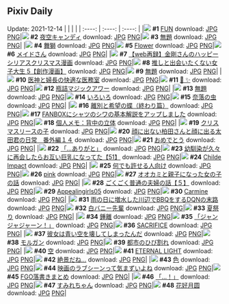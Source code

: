 ## Pixiv Daily
Update: 2021-12-14
|      |      |      |
| :----: | :----: | :----: |
|![](https://pixiv.microyu.workers.dev/c/240x480/img-master/img/2021/12/12/00/00/04/94717539_p0_master1200.jpg) **#1** [FUN](https://www.pixiv.net/artworks/94717539) download: [JPG](https://pixiv.microyu.workers.dev/img-original/img/2021/12/12/00/00/04/94717539_p0.jpg) [PNG](https://pixiv.microyu.workers.dev/img-original/img/2021/12/12/00/00/04/94717539_p0.png)|![](https://pixiv.microyu.workers.dev/c/240x480/img-master/img/2021/12/12/20/30/00/94737094_p0_master1200.jpg) **#2** [夜空キャンディ](https://www.pixiv.net/artworks/94737094) download: [JPG](https://pixiv.microyu.workers.dev/img-original/img/2021/12/12/20/30/00/94737094_p0.jpg) [PNG](https://pixiv.microyu.workers.dev/img-original/img/2021/12/12/20/30/00/94737094_p0.png)|![](https://pixiv.microyu.workers.dev/c/240x480/img-master/img/2021/12/13/08/09/20/94749352_p0_master1200.jpg) **#3** [無題](https://www.pixiv.net/artworks/94749352) download: [JPG](https://pixiv.microyu.workers.dev/img-original/img/2021/12/13/08/09/20/94749352_p0.jpg) [PNG](https://pixiv.microyu.workers.dev/img-original/img/2021/12/13/08/09/20/94749352_p0.png)|
|![](https://pixiv.microyu.workers.dev/c/240x480/img-master/img/2021/12/13/06/03/20/94748376_p0_master1200.jpg) **#4** [舞獅](https://www.pixiv.net/artworks/94748376) download: [JPG](https://pixiv.microyu.workers.dev/img-original/img/2021/12/13/06/03/20/94748376_p0.jpg) [PNG](https://pixiv.microyu.workers.dev/img-original/img/2021/12/13/06/03/20/94748376_p0.png)|![](https://pixiv.microyu.workers.dev/c/240x480/img-master/img/2021/12/12/19/35/13/94719612_p0_master1200.jpg) **#5** [Flower](https://www.pixiv.net/artworks/94719612) download: [JPG](https://pixiv.microyu.workers.dev/img-original/img/2021/12/12/19/35/13/94719612_p0.jpg) [PNG](https://pixiv.microyu.workers.dev/img-original/img/2021/12/12/19/35/13/94719612_p0.png)|![](https://pixiv.microyu.workers.dev/c/240x480/img-master/img/2021/12/13/00/07/28/94743787_p0_master1200.jpg) **#6** [メイドさん](https://www.pixiv.net/artworks/94743787) download: [JPG](https://pixiv.microyu.workers.dev/img-original/img/2021/12/13/00/07/28/94743787_p0.jpg) [PNG](https://pixiv.microyu.workers.dev/img-original/img/2021/12/13/00/07/28/94743787_p0.png)|
|![](https://pixiv.microyu.workers.dev/c/240x480/img-master/img/2021/12/12/01/49/53/94720316_p0_master1200.jpg) **#7** [【web再録】金剛さんのハッピーシリアスクリスマス漫画](https://www.pixiv.net/artworks/94720316) download: [JPG](https://pixiv.microyu.workers.dev/img-original/img/2021/12/12/01/49/53/94720316_p0.jpg) [PNG](https://pixiv.microyu.workers.dev/img-original/img/2021/12/12/01/49/53/94720316_p0.png)|![](https://pixiv.microyu.workers.dev/c/240x480/img-master/img/2021/12/12/00/04/15/94717847_p0_master1200.jpg) **#8** [推しと出会いたくない女子大生 5【創作漫画】](https://www.pixiv.net/artworks/94717847) download: [JPG](https://pixiv.microyu.workers.dev/img-original/img/2021/12/12/00/04/15/94717847_p0.jpg) [PNG](https://pixiv.microyu.workers.dev/img-original/img/2021/12/12/00/04/15/94717847_p0.png)|![](https://pixiv.microyu.workers.dev/c/240x480/img-master/img/2021/12/12/00/35/24/94718803_p0_master1200.jpg) **#9** [無題](https://www.pixiv.net/artworks/94718803) download: [JPG](https://pixiv.microyu.workers.dev/img-original/img/2021/12/12/00/35/24/94718803_p0.jpg) [PNG](https://pixiv.microyu.workers.dev/img-original/img/2021/12/12/00/35/24/94718803_p0.png)|
|![](https://pixiv.microyu.workers.dev/c/240x480/img-master/img/2021/12/12/15/41/25/94730443_p0_master1200.jpg) **#10** [医神と婦長の快適な医務室](https://www.pixiv.net/artworks/94730443) download: [JPG](https://pixiv.microyu.workers.dev/img-original/img/2021/12/12/15/41/25/94730443_p0.jpg) [PNG](https://pixiv.microyu.workers.dev/img-original/img/2021/12/12/15/41/25/94730443_p0.png)|![](https://pixiv.microyu.workers.dev/c/240x480/img-master/img/2021/12/12/00/05/06/94717884_p0_master1200.jpg) **#11** [🍷 ✨](https://www.pixiv.net/artworks/94717884) download: [JPG](https://pixiv.microyu.workers.dev/img-original/img/2021/12/12/00/05/06/94717884_p0.jpg) [PNG](https://pixiv.microyu.workers.dev/img-original/img/2021/12/12/00/05/06/94717884_p0.png)|![](https://pixiv.microyu.workers.dev/c/240x480/img-master/img/2021/12/13/20/30/00/94758289_p0_master1200.jpg) **#12** [瓶詰マジックアワー](https://www.pixiv.net/artworks/94758289) download: [JPG](https://pixiv.microyu.workers.dev/img-original/img/2021/12/13/20/30/00/94758289_p0.jpg) [PNG](https://pixiv.microyu.workers.dev/img-original/img/2021/12/13/20/30/00/94758289_p0.png)|
|![](https://pixiv.microyu.workers.dev/c/240x480/img-master/img/2021/12/12/00/00/03/94717527_p0_master1200.jpg) **#13** [無題](https://www.pixiv.net/artworks/94717527) download: [JPG](https://pixiv.microyu.workers.dev/img-original/img/2021/12/12/00/00/03/94717527_p0.jpg) [PNG](https://pixiv.microyu.workers.dev/img-original/img/2021/12/12/00/00/03/94717527_p0.png)|![](https://pixiv.microyu.workers.dev/c/240x480/img-master/img/2021/12/13/09/20/03/94749861_p0_master1200.jpg) **#14** [いろいろ](https://www.pixiv.net/artworks/94749861) download: [JPG](https://pixiv.microyu.workers.dev/img-original/img/2021/12/13/09/20/03/94749861_p0.jpg) [PNG](https://pixiv.microyu.workers.dev/img-original/img/2021/12/13/09/20/03/94749861_p0.png)|![](https://pixiv.microyu.workers.dev/c/240x480/img-master/img/2021/12/13/08/21/24/94749435_p0_master1200.jpg) **#15** [奈落の虫](https://www.pixiv.net/artworks/94749435) download: [JPG](https://pixiv.microyu.workers.dev/img-original/img/2021/12/13/08/21/24/94749435_p0.jpg) [PNG](https://pixiv.microyu.workers.dev/img-original/img/2021/12/13/08/21/24/94749435_p0.png)|
|![](https://pixiv.microyu.workers.dev/c/240x480/img-master/img/2021/12/12/23/57/33/94743252_p0_master1200.jpg) **#16** [離別と希望の蝶（終わり篇）](https://www.pixiv.net/artworks/94743252) download: [JPG](https://pixiv.microyu.workers.dev/img-original/img/2021/12/12/23/57/33/94743252_p0.jpg) [PNG](https://pixiv.microyu.workers.dev/img-original/img/2021/12/12/23/57/33/94743252_p0.png)|![](https://pixiv.microyu.workers.dev/c/240x480/img-master/img/2021/12/12/22/15/35/94740233_p0_master1200.jpg) **#17** [FANBOXにシャツのシワの基本解説をアップしました](https://www.pixiv.net/artworks/94740233) download: [JPG](https://pixiv.microyu.workers.dev/img-original/img/2021/12/12/22/15/35/94740233_p0.jpg) [PNG](https://pixiv.microyu.workers.dev/img-original/img/2021/12/12/22/15/35/94740233_p0.png)|![](https://pixiv.microyu.workers.dev/c/240x480/img-master/img/2021/12/13/09/00/01/94749720_p0_master1200.jpg) **#18** [個人メモ：背中の立体](https://www.pixiv.net/artworks/94749720) download: [JPG](https://pixiv.microyu.workers.dev/img-original/img/2021/12/13/09/00/01/94749720_p0.jpg) [PNG](https://pixiv.microyu.workers.dev/img-original/img/2021/12/13/09/00/01/94749720_p0.png)|
|![](https://pixiv.microyu.workers.dev/c/240x480/img-master/img/2021/12/13/07/30/00/94749013_p0_master1200.jpg) **#19** [クリスマスリースの子](https://www.pixiv.net/artworks/94749013) download: [JPG](https://pixiv.microyu.workers.dev/img-original/img/2021/12/13/07/30/00/94749013_p0.jpg) [PNG](https://pixiv.microyu.workers.dev/img-original/img/2021/12/13/07/30/00/94749013_p0.png)|![](https://pixiv.microyu.workers.dev/c/240x480/img-master/img/2021/12/12/18/04/47/94733511_p0_master1200.jpg) **#20** [顔に出ない柏田さんと顔に出る太田君の日常　番外編１４](https://www.pixiv.net/artworks/94733511) download: [JPG](https://pixiv.microyu.workers.dev/img-original/img/2021/12/12/18/04/47/94733511_p0.jpg) [PNG](https://pixiv.microyu.workers.dev/img-original/img/2021/12/12/18/04/47/94733511_p0.png)|![](https://pixiv.microyu.workers.dev/c/240x480/img-master/img/2021/12/13/00/00/05/94743375_p0_master1200.jpg) **#21** [おめでとう](https://www.pixiv.net/artworks/94743375) download: [JPG](https://pixiv.microyu.workers.dev/img-original/img/2021/12/13/00/00/05/94743375_p0.jpg) [PNG](https://pixiv.microyu.workers.dev/img-original/img/2021/12/13/00/00/05/94743375_p0.png)|
|![](https://pixiv.microyu.workers.dev/c/240x480/img-master/img/2021/12/12/18/39/39/94733402_p0_master1200.jpg) **#22** [「…ありがと」](https://www.pixiv.net/artworks/94733402) download: [JPG](https://pixiv.microyu.workers.dev/img-original/img/2021/12/12/18/39/39/94733402_p0.jpg) [PNG](https://pixiv.microyu.workers.dev/img-original/img/2021/12/12/18/39/39/94733402_p0.png)|![](https://pixiv.microyu.workers.dev/c/240x480/img-master/img/2021/12/12/00/00/28/94717671_p0_master1200.jpg) **#23** [幼馴染が久々に再会したらお互い巨乳になってた【51】](https://www.pixiv.net/artworks/94717671) download: [JPG](https://pixiv.microyu.workers.dev/img-original/img/2021/12/12/00/00/28/94717671_p0.jpg) [PNG](https://pixiv.microyu.workers.dev/img-original/img/2021/12/12/00/00/28/94717671_p0.png)|![](https://pixiv.microyu.workers.dev/c/240x480/img-master/img/2021/12/12/16/58/38/94731973_p0_master1200.jpg) **#24** [Childe Impact](https://www.pixiv.net/artworks/94731973) download: [JPG](https://pixiv.microyu.workers.dev/img-original/img/2021/12/12/16/58/38/94731973_p0.jpg) [PNG](https://pixiv.microyu.workers.dev/img-original/img/2021/12/12/16/58/38/94731973_p0.png)|
|![](https://pixiv.microyu.workers.dev/c/240x480/img-master/img/2021/12/13/15/58/48/94754047_p0_master1200.jpg) **#25** [何でも許せる人向け](https://www.pixiv.net/artworks/94754047) download: [JPG](https://pixiv.microyu.workers.dev/img-original/img/2021/12/13/15/58/48/94754047_p0.jpg) [PNG](https://pixiv.microyu.workers.dev/img-original/img/2021/12/13/15/58/48/94754047_p0.png)|![](https://pixiv.microyu.workers.dev/c/240x480/img-master/img/2021/12/12/03/06/38/94721463_p0_master1200.jpg) **#26** [pink](https://www.pixiv.net/artworks/94721463) download: [JPG](https://pixiv.microyu.workers.dev/img-original/img/2021/12/12/03/06/38/94721463_p0.jpg) [PNG](https://pixiv.microyu.workers.dev/img-original/img/2021/12/12/03/06/38/94721463_p0.png)|![](https://pixiv.microyu.workers.dev/c/240x480/img-master/img/2021/12/12/12/18/08/94727103_p0_master1200.jpg) **#27** [オオカミと親子になった女の子の話](https://www.pixiv.net/artworks/94727103) download: [JPG](https://pixiv.microyu.workers.dev/img-original/img/2021/12/12/12/18/08/94727103_p0.jpg) [PNG](https://pixiv.microyu.workers.dev/img-original/img/2021/12/12/12/18/08/94727103_p0.png)|
|![](https://pixiv.microyu.workers.dev/c/240x480/img-master/img/2021/12/13/00/00/25/94743480_p0_master1200.jpg) **#28** [ごくごく普通の夫婦の話【５】](https://www.pixiv.net/artworks/94743480) download: [JPG](https://pixiv.microyu.workers.dev/img-original/img/2021/12/13/00/00/25/94743480_p0.jpg) [PNG](https://pixiv.microyu.workers.dev/img-original/img/2021/12/13/00/00/25/94743480_p0.png)|![](https://pixiv.microyu.workers.dev/c/240x480/img-master/img/2021/12/12/18/58/05/94734751_p0_master1200.jpg) **#29** [Appealingirls05](https://www.pixiv.net/artworks/94734751) download: [JPG](https://pixiv.microyu.workers.dev/img-original/img/2021/12/12/18/58/05/94734751_p0.jpg) [PNG](https://pixiv.microyu.workers.dev/img-original/img/2021/12/12/18/58/05/94734751_p0.png)|![](https://pixiv.microyu.workers.dev/c/240x480/img-master/img/2021/12/12/12/28/02/94727261_p0_master1200.jpg) **#30** [Carmine](https://www.pixiv.net/artworks/94727261) download: [JPG](https://pixiv.microyu.workers.dev/img-original/img/2021/12/12/12/28/02/94727261_p0.jpg) [PNG](https://pixiv.microyu.workers.dev/img-original/img/2021/12/12/12/28/02/94727261_p0.png)|
|![](https://pixiv.microyu.workers.dev/c/240x480/img-master/img/2021/12/12/17/10/07/94732242_p0_master1200.jpg) **#31** [雨の日に増水した川辺でBBQをするDQNの末路](https://www.pixiv.net/artworks/94732242) download: [JPG](https://pixiv.microyu.workers.dev/img-original/img/2021/12/12/17/10/07/94732242_p0.jpg) [PNG](https://pixiv.microyu.workers.dev/img-original/img/2021/12/12/17/10/07/94732242_p0.png)|![](https://pixiv.microyu.workers.dev/c/240x480/img-master/img/2021/12/12/20/52/46/94737721_p0_master1200.jpg) **#32** [白バニー先輩](https://www.pixiv.net/artworks/94737721) download: [JPG](https://pixiv.microyu.workers.dev/img-original/img/2021/12/12/20/52/46/94737721_p0.jpg) [PNG](https://pixiv.microyu.workers.dev/img-original/img/2021/12/12/20/52/46/94737721_p0.png)|![](https://pixiv.microyu.workers.dev/c/240x480/img-master/img/2021/12/13/03/27/40/94747308_p0_master1200.jpg) **#33** [夏祭り](https://www.pixiv.net/artworks/94747308) download: [JPG](https://pixiv.microyu.workers.dev/img-original/img/2021/12/13/03/27/40/94747308_p0.jpg) [PNG](https://pixiv.microyu.workers.dev/img-original/img/2021/12/13/03/27/40/94747308_p0.png)|
|![](https://pixiv.microyu.workers.dev/c/240x480/img-master/img/2021/12/12/00/01/28/94717742_p0_master1200.jpg) **#34** [鍾離](https://www.pixiv.net/artworks/94717742) download: [JPG](https://pixiv.microyu.workers.dev/img-original/img/2021/12/12/00/01/28/94717742_p0.jpg) [PNG](https://pixiv.microyu.workers.dev/img-original/img/2021/12/12/00/01/28/94717742_p0.png)|![](https://pixiv.microyu.workers.dev/c/240x480/img-master/img/2021/12/12/21/28/21/94738770_p0_master1200.jpg) **#35** [「ジャンジャジャーン！」](https://www.pixiv.net/artworks/94738770) download: [JPG](https://pixiv.microyu.workers.dev/img-original/img/2021/12/12/21/28/21/94738770_p0.jpg) [PNG](https://pixiv.microyu.workers.dev/img-original/img/2021/12/12/21/28/21/94738770_p0.png)|![](https://pixiv.microyu.workers.dev/c/240x480/img-master/img/2021/12/12/00/00/06/94717556_p0_master1200.jpg) **#36** [SACRIFICE](https://www.pixiv.net/artworks/94717556) download: [JPG](https://pixiv.microyu.workers.dev/img-original/img/2021/12/12/00/00/06/94717556_p0.jpg) [PNG](https://pixiv.microyu.workers.dev/img-original/img/2021/12/12/00/00/06/94717556_p0.png)|
|![](https://pixiv.microyu.workers.dev/c/240x480/img-master/img/2021/12/13/19/19/16/94756997_p0_master1200.jpg) **#37** [彼女は青い空を壊してしまったんだ](https://www.pixiv.net/artworks/94756997) download: [JPG](https://pixiv.microyu.workers.dev/img-original/img/2021/12/13/19/19/16/94756997_p0.jpg) [PNG](https://pixiv.microyu.workers.dev/img-original/img/2021/12/13/19/19/16/94756997_p0.png)|![](https://pixiv.microyu.workers.dev/c/240x480/img-master/img/2021/12/13/00/00/07/94743394_p0_master1200.jpg) **#38** [モルガン](https://www.pixiv.net/artworks/94743394) download: [JPG](https://pixiv.microyu.workers.dev/img-original/img/2021/12/13/00/00/07/94743394_p0.jpg) [PNG](https://pixiv.microyu.workers.dev/img-original/img/2021/12/13/00/00/07/94743394_p0.png)|![](https://pixiv.microyu.workers.dev/c/240x480/img-master/img/2021/12/12/00/06/31/94717940_p0_master1200.jpg) **#39** [都市のひび割れ](https://www.pixiv.net/artworks/94717940) download: [JPG](https://pixiv.microyu.workers.dev/img-original/img/2021/12/12/00/06/31/94717940_p0.jpg) [PNG](https://pixiv.microyu.workers.dev/img-original/img/2021/12/12/00/06/31/94717940_p0.png)|
|![](https://pixiv.microyu.workers.dev/c/240x480/img-master/img/2021/12/13/21/58/03/94760354_p0_master1200.jpg) **#40** [空](https://www.pixiv.net/artworks/94760354) download: [JPG](https://pixiv.microyu.workers.dev/img-original/img/2021/12/13/21/58/03/94760354_p0.jpg) [PNG](https://pixiv.microyu.workers.dev/img-original/img/2021/12/13/21/58/03/94760354_p0.png)|![](https://pixiv.microyu.workers.dev/c/240x480/img-master/img/2021/12/13/04/16/47/94747694_p0_master1200.jpg) **#41** [ETERNAL LIGHT](https://www.pixiv.net/artworks/94747694) download: [JPG](https://pixiv.microyu.workers.dev/img-original/img/2021/12/13/04/16/47/94747694_p0.jpg) [PNG](https://pixiv.microyu.workers.dev/img-original/img/2021/12/13/04/16/47/94747694_p0.png)|![](https://pixiv.microyu.workers.dev/c/240x480/img-master/img/2021/12/12/00/00/02/94717513_p0_master1200.jpg) **#42** [絶景だね...](https://www.pixiv.net/artworks/94717513) download: [JPG](https://pixiv.microyu.workers.dev/img-original/img/2021/12/12/00/00/02/94717513_p0.jpg) [PNG](https://pixiv.microyu.workers.dev/img-original/img/2021/12/12/00/00/02/94717513_p0.png)|
|![](https://pixiv.microyu.workers.dev/c/240x480/img-master/img/2021/12/12/22/13/42/94740174_p0_master1200.jpg) **#43** [色](https://www.pixiv.net/artworks/94740174) download: [JPG](https://pixiv.microyu.workers.dev/img-original/img/2021/12/12/22/13/42/94740174_p0.jpg) [PNG](https://pixiv.microyu.workers.dev/img-original/img/2021/12/12/22/13/42/94740174_p0.png)|![](https://pixiv.microyu.workers.dev/c/240x480/img-master/img/2021/12/12/13/38/05/94728376_p0_master1200.jpg) **#44** [映画のラブシーンって気まずいよね](https://www.pixiv.net/artworks/94728376) download: [JPG](https://pixiv.microyu.workers.dev/img-original/img/2021/12/12/13/38/05/94728376_p0.jpg) [PNG](https://pixiv.microyu.workers.dev/img-original/img/2021/12/12/13/38/05/94728376_p0.png)|![](https://pixiv.microyu.workers.dev/c/240x480/img-master/img/2021/12/12/00/20/09/94718381_p0_master1200.jpg) **#45** [FGO落書きまとめ](https://www.pixiv.net/artworks/94718381) download: [JPG](https://pixiv.microyu.workers.dev/img-original/img/2021/12/12/00/20/09/94718381_p0.jpg) [PNG](https://pixiv.microyu.workers.dev/img-original/img/2021/12/12/00/20/09/94718381_p0.png)|
|![](https://pixiv.microyu.workers.dev/c/240x480/img-master/img/2021/12/13/00/00/02/94743351_p0_master1200.jpg) **#46** [「…！」](https://www.pixiv.net/artworks/94743351) download: [JPG](https://pixiv.microyu.workers.dev/img-original/img/2021/12/13/00/00/02/94743351_p0.jpg) [PNG](https://pixiv.microyu.workers.dev/img-original/img/2021/12/13/00/00/02/94743351_p0.png)|![](https://pixiv.microyu.workers.dev/c/240x480/img-master/img/2021/12/12/19/24/08/94735397_p0_master1200.jpg) **#47** [すみれちゃん](https://www.pixiv.net/artworks/94735397) download: [JPG](https://pixiv.microyu.workers.dev/img-original/img/2021/12/12/19/24/08/94735397_p0.jpg) [PNG](https://pixiv.microyu.workers.dev/img-original/img/2021/12/12/19/24/08/94735397_p0.png)|![](https://pixiv.microyu.workers.dev/c/240x480/img-master/img/2021/12/13/04/25/41/94747769_p0_master1200.jpg) **#48** [花好月圆](https://www.pixiv.net/artworks/94747769) download: [JPG](https://pixiv.microyu.workers.dev/img-original/img/2021/12/13/04/25/41/94747769_p0.jpg) [PNG](https://pixiv.microyu.workers.dev/img-original/img/2021/12/13/04/25/41/94747769_p0.png)|
